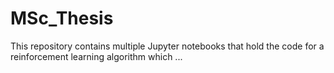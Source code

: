 # MSc_Thesis
This repository contains multiple Jupyter notebooks that hold the code for a reinforcement learning algorithm which ... 
